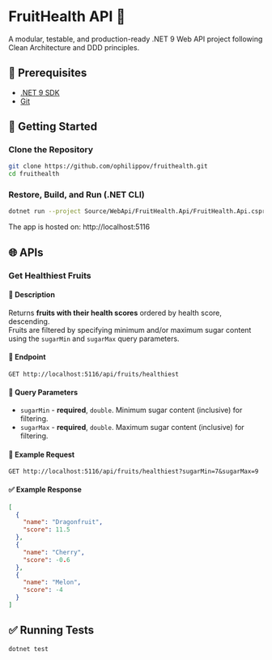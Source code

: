 # FruitHealth API 🍎

A modular, testable, and production-ready .NET 9 Web API project following Clean Architecture and DDD principles.

## 🔧 Prerequisites

- [.NET 9 SDK](https://dotnet.microsoft.com/en-us/download/dotnet/9.0)
- [Git](https://git-scm.com/)

## 🚀 Getting Started

### Clone the Repository

```bash
git clone https://github.com/ophilippov/fruithealth.git
cd fruithealth
```

### Restore, Build, and Run (.NET CLI)

```bash
dotnet run --project Source/WebApi/FruitHealth.Api/FruitHealth.Api.csproj
```

The app is hosted on: http://localhost:5116

## 🌐 APIs

### Get Healthiest Fruits

#### 📝 Description

Returns **fruits with their health scores** ordered by health score, descending.  
Fruits are filtered by specifying minimum and/or maximum sugar content using the `sugarMin` and `sugarMax` query parameters.

#### 🔗 Endpoint
```
GET http://localhost:5116/api/fruits/healthiest
```

#### 🧾 Query Parameters
- `sugarMin` - **required**, `double`. Minimum sugar content (inclusive) for filtering.
- `sugarMax` - **required**, `double`. Maximum sugar content (inclusive) for filtering.

#### 📌 Example Request

```
GET http://localhost:5116/api/fruits/healthiest?sugarMin=7&sugarMax=9
```
#### ✅ Example Response

```json
[
  {
    "name": "Dragonfruit",
    "score": 11.5
  },
  {
    "name": "Cherry",
    "score": -0.6
  },
  {
    "name": "Melon",
    "score": -4
  }
]
```


## ✅ Running Tests

```bash
dotnet test
```
